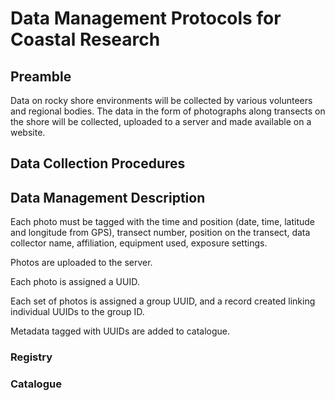 # Data Management Protocols for Coastal Research
## Preamble
Data on rocky shore environments will be collected by various volunteers and regional bodies. The data in the form of photographs along transects on the shore will be collected, uploaded to a server and made available on a website. 

## Data Collection Procedures

## Data Management Description

Each photo must be tagged with the time and position (date, time, latitude and longitude from GPS), transect number, position on the transect, data collector name, affiliation, equipment used, exposure settings. 

Photos are uploaded to the server.

Each photo is assigned a UUID. 

Each set of photos is assigned a group UUID, and a record created linking individual UUIDs to the group ID. 

Metadata tagged with UUIDs are added to catalogue.  

### Registry 

### Catalogue

